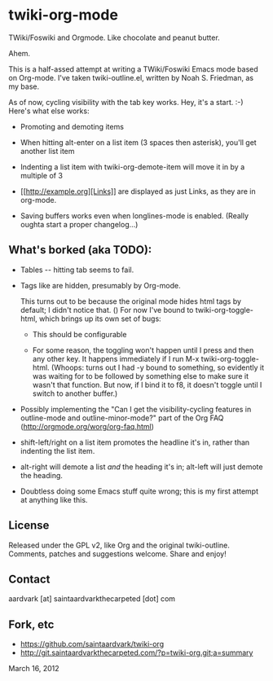 twiki-org-mode
==============

TWiki/Foswiki and Orgmode.  Like chocolate and peanut butter.

Ahem.

This is a half-assed attempt at writing a TWiki/Foswiki Emacs mode
based on Org-mode.  I've taken twiki-outline.el, written by Noah
S. Friedman, as my base.

As of now, cycling visibility with the tab key works.  Hey, it's a
start. :-)  Here's what else works:

* Promoting and demoting items

* When hitting alt-enter on a list item (3 spaces then asterisk),
  you'll get another list item

* Indenting a list item with twiki-org-demote-item
  will move it in by a multiple of 3

* [[http://example.org][Links]] are displayed as just Links, as they
  are in org-mode.

* Saving buffers works even when longlines-mode is enabled.  (Really
  oughta start a proper changelog...)

What's borked (aka TODO):
-------------------------

* Tables -- hitting tab seems to fail.

* Tags like <verbatim> are hidden, presumably by Org-mode.

  This turns out to be because the original mode hides html tags by
  default; I didn't notice that. (<blush>) For now I've bound <f9> to
  twiki-org-toggle-html, which brings up its own set of bugs:

  - This should be configurable

  - For some reason, the toggling won't happen until I press <f9> and
    then any other key.  It happens immediately if I run M-x
    twiki-org-toggle-html. (Whoops: turns out I had <f9>-y bound to
    something, so evidently it was waiting for <f9> to be followed by
    something else to make sure it wasn't that function.  But now, if
    I bind it to f8, it doesn't toggle until I switch to another
    buffer.)

* Possibly implementing the "Can I get the visibility-cycling features
  in outline-mode and outline-minor-mode?" part of the Org FAQ
  (http://orgmode.org/worg/org-faq.html)

* shift-left/right on a list item promotes the headline it's in,
  rather than indenting the list item.

* alt-right will demote a list *and* the heading it's in; alt-left
  will just demote the heading.

* Doubtless doing some Emacs stuff quite wrong; this is my first
  attempt at anything like this.

License
-------

Released under the GPL v2, like Org and the original twiki-outline.
Comments, patches and suggestions welcome.  Share and enjoy!

Contact
-------

aardvark [at] saintaardvarkthecarpeted [dot] com

Fork, etc
---------

* https://github.com/saintaardvark/twiki-org
* http://git.saintaardvarkthecarpeted.com/?p=twiki-org.git;a=summary

March 16, 2012
